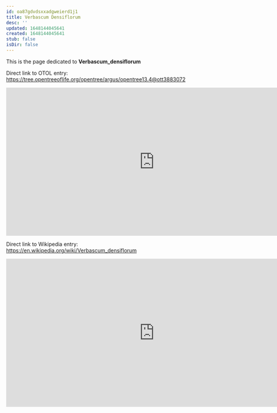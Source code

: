 ```yaml
---
id: oa87gdvdsxxadgweierd1j1
title: Verbascum Densiflorum
desc: ''
updated: 1648144045641
created: 1648144045641
stub: false
isDir: false
---
```

This is the page dedicated to **Verbascum_densiflorum**


Direct link to OTOL entry: https://tree.opentreeoflife.org/opentree/argus/opentree13.4@ott3883072



<html>
    <body>
    <iframe src="https://tree.opentreeoflife.org/opentree/argus/opentree13.4@ott3883072"
    width="800" height="400" frameborder="0" allowfullscreen> </iframe>
    </body>
</html>
    


Direct link to Wikipedia entry: https://en.wikipedia.org/wiki/Verbascum_densiflorum



<html>
    <body>
    <iframe src="https://en.wikipedia.org/wiki/Verbascum_densiflorum"
    width="800" height="400" frameborder="0" allowfullscreen> </iframe>
    </body>
</html>
    
